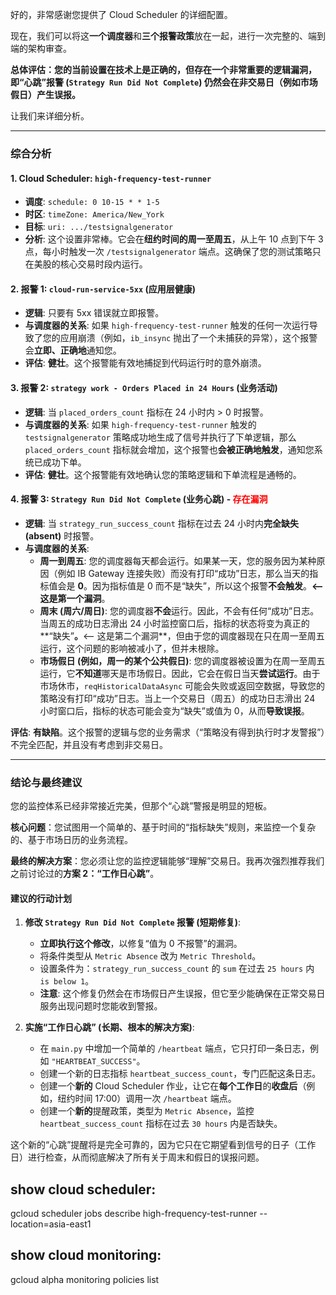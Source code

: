 好的，非常感谢您提供了 Cloud Scheduler 的详细配置。

现在，我们可以将这**一个调度器**和**三个报警政策**放在一起，进行一次完整的、端到端的架构审查。

**总体评估：您的当前设置在技术上是正确的，但存在一个非常重要的逻辑漏洞，即“心跳”报警 (`Strategy Run Did Not Complete`) 仍然会在非交易日（例如市场假日）产生误报。**

让我们来详细分析。

---

### 综合分析

#### 1. Cloud Scheduler: `high-frequency-test-runner`

*   **调度**: `schedule: 0 10-15 * * 1-5`
*   **时区**: `timeZone: America/New_York`
*   **目标**: `uri: .../testsignalgenerator`
*   **分析**: 这个设置非常棒。它会在**纽约时间的周一至周五**，从上午 10 点到下午 3 点，每小时触发一次 `/testsignalgenerator` 端点。这确保了您的测试策略只在美股的核心交易时段内运行。

#### 2. 报警 1: `cloud-run-service-5xx` (应用层健康)

*   **逻辑**: 只要有 5xx 错误就立即报警。
*   **与调度器的关系**: 如果 `high-frequency-test-runner` 触发的任何一次运行导致了您的应用崩溃（例如，`ib_insync` 抛出了一个未捕获的异常），这个报警会**立即、正确地**通知您。
*   **评估**: **健壮**。这个报警能有效地捕捉到代码运行时的意外崩溃。

#### 3. 报警 2: `strategy work - Orders Placed in 24 Hours` (业务活动)

*   **逻辑**: 当 `placed_orders_count` 指标在 24 小时内 > 0 时报警。
*   **与调度器的关系**: 如果 `high-frequency-test-runner` 触发的 `testsignalgenerator` 策略成功地生成了信号并执行了下单逻辑，那么 `placed_orders_count` 指标就会增加，这个报警也**会被正确地触发**，通知您系统已成功下单。
*   **评估**: **健壮**。这个报警能有效地确认您的策略逻辑和下单流程是通畅的。

#### 4. 报警 3: `Strategy Run Did Not Complete` (业务心跳) - **<font color='red'>存在漏洞</font>**

*   **逻辑**: 当 `strategy_run_success_count` 指标在过去 24 小时内**完全缺失 (absent)** 时报警。
*   **与调度器的关系**:
    *   **周一到周五**: 您的调度器每天都会运行。如果某一天，您的服务因为某种原因（例如 IB Gateway 连接失败）而没有打印“成功”日志，那么当天的指标值会是 **0**。因为指标值是 0 而不是“缺失”，所以这个报警**不会触发**。**<-- 这是第一个漏洞**。
    *   **周末 (周六/周日)**: 您的调度器**不会**运行。因此，不会有任何“成功”日志。当周五的成功日志滑出 24 小时监控窗口后，指标的状态将变为真正的**“缺失”**。**<-- 这是第二个漏洞**，但由于您的调度器现在只在周一至周五运行，这个问题的影响被减小了，但并未根除。
    *   **市场假日 (例如，周一的某个公共假日)**: 您的调度器被设置为在周一至周五运行，它**不知道**哪天是市场假日。因此，它会在假日当天**尝试运行**。由于市场休市，`reqHistoricalDataAsync` 可能会失败或返回空数据，导致您的策略没有打印“成功”日志。当上一个交易日（周五）的成功日志滑出 24 小时窗口后，指标的状态可能会变为“缺失”或值为 0，从而**导致误报**。

**评估**: **有缺陷**。这个报警的逻辑与您的业务需求（“策略没有得到执行时才发警报”）不完全匹配，并且没有考虑到非交易日。

---

### 结论与最终建议

您的监控体系已经非常接近完美，但那个“心跳”警报是明显的短板。

**核心问题**：您试图用一个简单的、基于时间的“指标缺失”规则，来监控一个复杂的、基于市场日历的业务流程。

**最终的解决方案**：您必须让您的监控逻辑能够“理解”交易日。我再次强烈推荐我们之前讨论过的**方案 2：“工作日心跳”**。

#### 建议的行动计划

1.  **修改 `Strategy Run Did Not Complete` 报警 (短期修复)**:
    *   **立即执行这个修改**，以修复“值为 0 不报警”的漏洞。
    *   将条件类型从 `Metric Absence` 改为 `Metric Threshold`。
    *   设置条件为：`strategy_run_success_count` 的 `sum` 在过去 `25 hours` 内 `is below 1`。
    *   **注意**: 这个修复仍然会在市场假日产生误报，但它至少能确保在正常交易日服务出现问题时您能收到警报。

2.  **实施“工作日心跳” (长期、根本的解决方案)**:
    *   在 `main.py` 中增加一个简单的 `/heartbeat` 端点，它只打印一条日志，例如 `"HEARTBEAT_SUCCESS"`。
    *   创建一个新的日志指标 `heartbeat_success_count`，专门匹配这条日志。
    *   创建一个**新的** Cloud Scheduler 作业，让它在**每个工作日**的**收盘后**（例如，纽约时间 17:00）调用一次 `/heartbeat` 端点。
    *   创建一个**新的**提醒政策，类型为 `Metric Absence`，监控 `heartbeat_success_count` 指标在过去 `30 hours` 内是否缺失。

这个新的“心跳”提醒将是完全可靠的，因为它只在它期望看到信号的日子（工作日）进行检查，从而彻底解决了所有关于周末和假日的误报问题。

## show cloud scheduler:
gcloud scheduler jobs describe high-frequency-test-runner --location=asia-east1
## show cloud monitoring:
gcloud alpha monitoring policies list